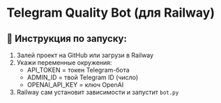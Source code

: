 # Telegram Quality Bot (для Railway)

## 🚀 Инструкция по запуску:

1. Залей проект на GitHub или загрузи в Railway
2. Укажи переменные окружения:
   - API_TOKEN = токен Telegram-бота
   - ADMIN_ID = твой Telegram ID (число)
   - OPENAI_API_KEY = ключ OpenAI
3. Railway сам установит зависимости и запустит `bot.py`
